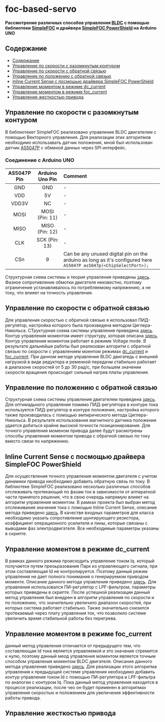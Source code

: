 # foc-based-servo
**Рассмотрение различных способов управления [BLDC](https://www.robotdigg.com/product/1000/5008-KV335-or-5010-KV340-brushless-motor) с помощью библиотеки [SimpleFOC](https://docs.simplefoc.com/) и драйвера [SimpleFOC PowerShield](https://github.com/simplefoc/Arduino-SimpleFOC-PowerShield) на Arduino UNO**
## Содержание

- [Содержание](#содержание)
- [Управление по скорости с разомкнутым контуром](#управление-по-скорости-с-разомкнутым-контуром)
- [Управление по скорости с обратной связью](#управление-по-скорости-с-обратной-связью)
- [Управление по положению с обратной связью](#управление-по-положению-с-обратной-связью)
- [Inline Current Sense с посмощью драйвера SimpleFOC PowerShield](#inline-current-sense-с-помощью-драйвера-SimpleFOC-powerShield)
- [Управление моментом в режиме dc_current](#управление-моментом-в-режиме-dc-current)
- [Управление моментом в режиме foc_current](#управление-моментом-в-режиме-foc-current)
- [Управление жесткостью привода](#управление-жесткостью-привода)

## Управление по скорости с разомкнутым контуром
В библиотекет SimpleFOC реализовано управление BLDC двигателем с помощью Векторного управления. Для реализации этих алгоритмов необходимо использавать датчик положения, мной был использован датчик [AS5047P](https://www.digikey.com/en/htmldatasheets/production/1819265/0/0/1/as5047p-ts-ek-ab-manual) с обменой данных через SPI интерфейс.
### Соединение с Arduino UNO
| AS5047P Pin | Arduino Uno Pin | Comment |
|:-----------:|:-----------:|:--------|
| GND | GND | - |
| VDD | 5V | - |
| VDD3V| NC | - |
| MOSI | MOSI (Pin: 11) | - |
| MISO | MISO (Pin: 12) | - |
| CLK | SCK (Pin: 13) | - |
| CSn | 9 | Can be any unused digital pin on the arduino as long as it's configured here `AS5047P as5047p(<ChipSelectPort>);` |

Структурная схема системы и теория управления приведены [здесь](https://docs.simplefoc.com/velocity_openloop). Фазное сопротивление обмотки двигателя неизвестно, поэтому ограничение устанавливалось по потребляемому напряжению, а не току, что влияет на точность управления.

## Управление по скорости с обратной связью

Для управления скоростью с обратной связью я использовал ПИД-регулятор, настройка которого была произведена методом Циглера-Никольса. СТруктурная схема системы управления приведена [здесь](https://docs.simplefoc.com/velocity_loop). Контур управления моментом имеет структуру, которая описана [здесь](https://docs.simplefoc.com/torque_control). Контур управления моментом работает в режиме Voltage mode. В результате дальнейше работы был реализован алгоритм с обратной связью по скорости с управлением моентом режимах [dc_current](https://docs.simplefoc.com/dc_current_torque_mode) и [foc_current](https://docs.simplefoc.com/foc_current_torque_mode). При данном методе управления BLDC двигатедь с внешней нагрузкой в виде редуктора и ременной передачм стабильно работает в диапазоне скоростей от 5 до 30 рад/с, при большем значении скорости вращения происходит сильный нагрев платы управления.

## Управление по положению с обратной связью

Структурная схема системы управления двигателем приведена [здесь](https://docs.simplefoc.com/angle_loop). Для оптимадьного управления помимо ПИД-регулятора в контуре тока используется ПИД-регулятор в контуре положения, настройка которого также производилась с помощью эмпирического метода Циглера-Никольса. В результате использования магнитного датчика положения удается добиться крайне высокой точности позиционирования. Для точного управления моменом привода далее будут расмотрены способы управления моментом привода с обратной связью по току вместо связи по напряжению.

## Inline Current Sense с посмощью драйвера SimpleFOC PowerShield

Для осуществления точного управления моментом двигателя с учетом динамики привода необходимо добавить обратную связь по току. В библиотеке SimpleFOC реализовано несколько различных способов отслеживать протекающий по фазам ток в зависимости от аппаратной части принятого решения, что в свою очередь напрямую влияет на алгоритм управления моментом. В рамках проекта был выбран метод отслеживания значения тока с помощью Inline Current Sense, описание метода приведено [здесь](https://docs.simplefoc.com/inline_current_sense). В качестве входных параметров для класса необходимо указать сопротивление шунтирующего резистора, коэффициент операционного усилителя и пины, которые связаны с выводами фаз электродвигателя. Все необходимые параметры указаны в скрипте.

## Управление моментом в режиме dc_current

В рамках данного режима происходить управление током Iq. который получается путем преоьразования Парк из управляющего сигнала, при этом составляющая Id не контролируется. Поэтому данный режим управления не дает полного понимания о генерируемом приводом моменте. Описание данного метода управления приведено [здесь](https://docs.simplefoc.com/dc_current_torque_mode). Для управления использовался ПИ-регулятор с LPF-фильтром, параметры которых приведены в скрипте. После успешной реализации данный метод управления был внедрен в алгоритм управления по скорости и по положению, что значительно увеличило диапазон скоростей, при которых система работает стабильно. Также значительно снизился протекаемый через плату управления ток, что позволило системе увеличить время стабильной работы без перегрева.

## Управление моментом в режиме foc_current

данный метод управления отличается от предыдущего тем, что составляющая Id тока является управляемой и это значение стремится к нулю, поэтому данный меод управления моментом является точным способом управления моментом BLDC двигателя. Описание данного метода управления приведено [здесь](https://docs.simplefoc.com/foc_current_torque_mode). Для реализации этого алгоритма управления к предыдущей системе управления необходимо добавить контур управления током Id с помощью ПИ-регулятора и LPF-фильтра по аналогии с контуром Iq. Пока данный метод управления находится в процессе реализации, после чео он будет применен в алгоритмах управления скоростью и положением для увеличения эффективности работы привода.

## Управление жесткостью привода

